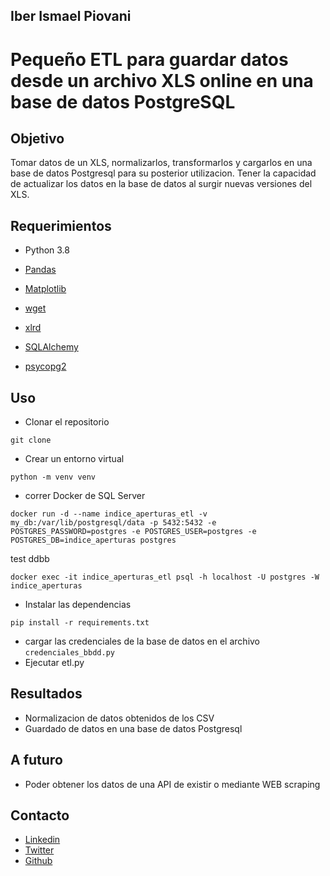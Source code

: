 ## Iber Ismael Piovani

# Pequeño ETL para guardar datos desde un archivo XLS online en una base de datos PostgreSQL

## Objetivo

Tomar datos de un XLS, normalizarlos, transformarlos y cargarlos en una base de datos Postgresql para su posterior utilizacion.
Tener la capacidad de actualizar los datos en la base de datos al surgir nuevas versiones del XLS.

## Requerimientos

- Python 3.8

- [Pandas](https://pandas.pydata.org/docs/)
- [Matplotlib](https://matplotlib.org/)
- [wget](https://pypi.org/project/wget/)
- [xlrd](https://pypi.org/project/xlrd/)
- [SQLAlchemy](https://www.sqlalchemy.org/)
- [psycopg2](https://pypi.org/project/psycopg2/)

## Uso

- Clonar el repositorio

```
git clone
```

- Crear un entorno virtual

```
python -m venv venv
```

- correr Docker de SQL Server

```
docker run -d --name indice_aperturas_etl -v my_db:/var/lib/postgresql/data -p 5432:5432 -e POSTGRES_PASSWORD=postgres -e POSTGRES_USER=postgres -e POSTGRES_DB=indice_aperturas postgres
```

test ddbb

```
docker exec -it indice_aperturas_etl psql -h localhost -U postgres -W indice_aperturas
```

- Instalar las dependencias

```
pip install -r requirements.txt
```

- cargar las credenciales de la base de datos en el archivo `credenciales_bbdd.py`
- Ejecutar etl.py

## Resultados

- Normalizacion de datos obtenidos de los CSV
- Guardado de datos en una base de datos Postgresql

## A futuro

- Poder obtener los datos de una API de existir o mediante WEB scraping

## Contacto

- [Linkedin](https://www.linkedin.com/in/iber-ismael-piovani-8b35bbba/)
- [Twitter](https://twitter.com/laimas)
- [Github](https://github.com/Vosinepi)
